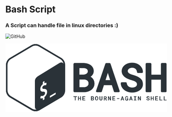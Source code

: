 # Bash Script
### A Script can handle file in linux directories :)


![GitHub](https://img.shields.io/github/license/saber-khakbiz/Bash-MK-Project?style=flat-square)

![img](https://github.com/saber-khakbiz/Bash-MK-Project/blob/master/img_src/bash_logo.png)






